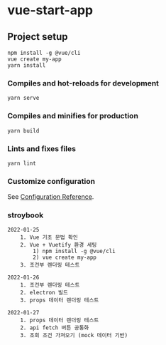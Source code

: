 # vue-start-app

## Project setup
```
npm install -g @vue/cli
vue create my-app
yarn install
```

### Compiles and hot-reloads for development
```
yarn serve
```

### Compiles and minifies for production
```
yarn build
```

### Lints and fixes files
```
yarn lint
```

### Customize configuration
See [Configuration Reference](https://cli.vuejs.org/config/).

### stroybook
```
2022-01-25
    1. Vue 기초 문법 확인
    2. Vue + Vuetify 환경 세팅
        1) npm install -g @vue/cli
        2) vue create my-app
    3. 조건부 렌더링 테스트

2022-01-26
    1. 조건부 렌더링 테스트
    2. electron 빌드
    3. props 데이터 렌더링 테스트

2022-01-27
    1. props 데이터 렌더링 테스트
    2. api fetch 버튼 공통화
    3. 조회 조건 가져오기 (mock 데이터 기반)
```
